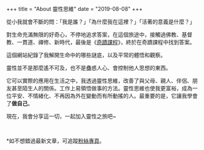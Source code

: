 +++
title = "About 靈性思維"
date = "2019-08-08"
+++

從小我就會不斷的問：「我是誰？」「為什麼我在這裡？」「活著的意義是什麼？」

對生命充滿無限的好奇心，不停地追求答案，在這個旅途中，接觸過佛教、基督教、一貫道、禪修、新時代，最後是《[奇蹟課程](https://www.acimtaiwan.info/)》，終於在奇蹟課程中找到答案。

這個網站紀錄了我解開生命中的哪些謎底，以及平常的體悟和觀察。

靈性並不是那麼遙不可及，也不是蠱惑人心、會控制他人思想的東西。

它可以實際的應用在生活之中，我透過靈性思維，改善了與父母、親人、伴侶、朋友甚至陌生人的關係。工作上易領悟做事的方法。靈性思維也使我更富裕，成為一位平安、不情緒化、不再因為外在變動而有所動搖的人。最重要的是，它讓我學會了**做自己**。

現在，我會分享這一切，一起加入靈性之旅吧~

</br>

*如不想錯過最新文章，可追蹤[粉絲專頁](https://www.facebook.com/靈性思維-111592156852356/)。
